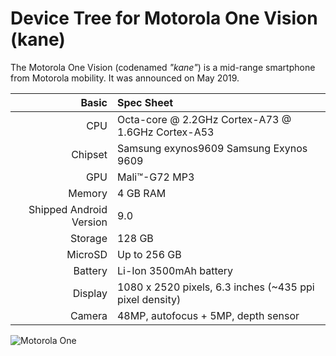 Device Tree for Motorola One Vision (kane)
===========================================

The Motorola One Vision (codenamed _"kane"_) is a mid-range smartphone from Motorola mobility.
It was announced on May 2019.

Basic   | Spec Sheet
-------:|:-------------------------
CPU     | Octa-core @ 2.2GHz Cortex-A73 @ 1.6GHz Cortex-A53
Chipset | Samsung exynos9609 Samsung Exynos 9609
GPU     | Mali™-G72 MP3
Memory  | 4 GB RAM
Shipped Android Version | 9.0
Storage | 128 GB
MicroSD | Up to 256 GB
Battery | Li-Ion 3500mAh battery
Display | 1080 x 2520 pixels, 6.3 inches (~435 ppi pixel density)
Camera  | 48MP, autofocus + 5MP, depth sensor

![Motorola One](https://cdn2.gsmarena.com/vv/pics/motorola/motorola-one-vision-0.jpg "Motorola One Vision")

